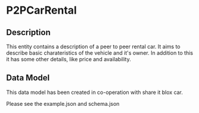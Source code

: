 # P2PCarRental

## Description

This entity contains a description of a peer to peer rental car.
It aims to describe basic charateristics of the vehicle and it's owner. In addition to this it has some other details, like price and availability.


## Data Model

This data model has been created in co-operation with share it blox car.

Please see the example.json and schema.json
